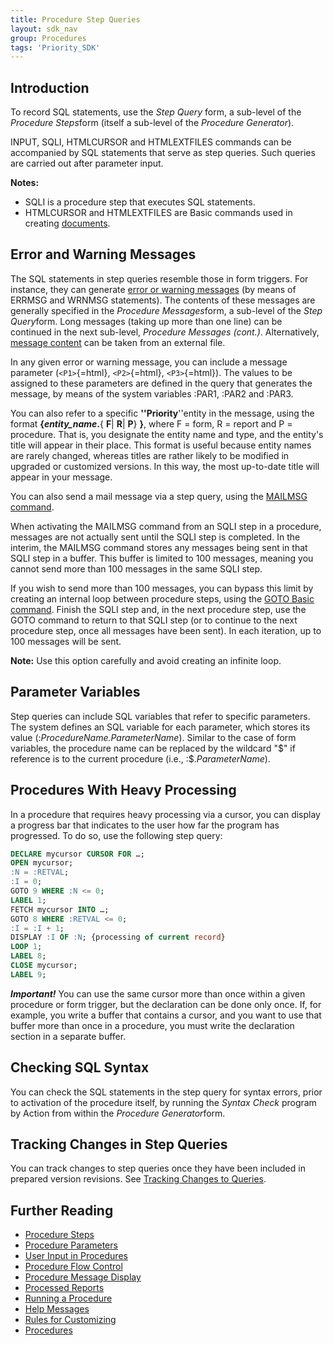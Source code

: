 ```yaml
---
title: Procedure Step Queries
layout: sdk_nav
group: Procedures
tags: 'Priority_SDK'
---
```


## Introduction

To record SQL statements, use the *Step Query* form, a sub-level of the
*Procedure Steps*form (itself a sub-level of the *Procedure Generator*).

INPUT, SQLI, HTMLCURSOR and HTMLEXTFILES commands can be accompanied by
SQL statements that serve as step queries. Such queries are carried out
after parameter input.


**Notes:**

-   SQLI is a procedure step that executes SQL statements.
-   HTMLCURSOR and HTMLEXTFILES are Basic commands used in creating
    [documents](Documents ).


## Error and Warning Messages 

The SQL statements in step queries resemble those in form triggers. For
instance, they can generate [error or warning
messages](Errors-and-Warnings ) (by means of ERRMSG and
WRNMSG statements). The contents of these messages are generally
specified in the *Procedure Messages*form, a sub-level of the *Step
Query*form. Long messages (taking up more than one line) can be
continued in the next sub-level, *Procedure Messages (cont.)*.
Alternatively, [message
content](Errors-and-Warnings#Specifying-the-Message-Content )
can be taken from an external file.

In any given error or warning message, you can include a message
parameter (`<P1>`{=html}, `<P2>`{=html}, `<P3>`{=html}). The values to
be assigned to these parameters are defined in the query that generates
the message, by means of the system variables :PAR1, :PAR2 and :PAR3.

You can also refer to a specific **\'\'Priority**\'\'entity in the
message, using the format **{*entity_name*.**{ **F**\| **R**\| **P**}
**}**, where F = form, R = report and P = procedure. That is, you
designate the entity name and type, and the entity's title will appear
in their place. This format is useful because entity names are rarely
changed, whereas titles are rather likely to be modified in upgraded or
customized versions. In this way, the most up-to-date title will appear
in your message.

You can also send a mail message via a step query, using the [MAILMSG
command](Send-Mail ).

When activating the MAILMSG command from an SQLI step in a procedure,
messages are not actually sent until the SQLI step is completed. In the
interim, the MAILMSG command stores any messages being sent in that SQLI
step in a buffer. This buffer is limited to 100 messages, meaning you
cannot send more than 100 messages in the same SQLI step.

If you wish to send more than 100 messages, you can bypass this limit by
creating an internal loop between procedure steps, using the [GOTO Basic
command](Procedure-Steps#Basic-Commands ). Finish the SQLI
step and, in the next procedure step, use the GOTO command to return to
that SQLI step (or to continue to the next procedure step, once all
messages have been sent). In each iteration, up to 100 messages will be
sent.


**Note:** Use this option carefully and avoid creating an infinite loop.


## Parameter Variables 

Step queries can include SQL variables that refer to specific
parameters. The system defines an SQL variable for each parameter, which
stores its value (:*ProcedureName.ParameterName*). Similar to the case
of form variables, the procedure name can be replaced by the wildcard
"\$" if reference is to the current procedure (i.e.,
:\$.*ParameterName*).

## Procedures With Heavy Processing 

In a procedure that requires heavy processing via a cursor, you can
display a progress bar that indicates to the user how far the program
has progressed. To do so, use the following step query:

```sql
DECLARE mycursor CURSOR FOR …;
OPEN mycursor;
:N = :RETVAL; 
:I = 0;
GOTO 9 WHERE :N <= 0;
LABEL 1;
FETCH mycursor INTO …;
GOTO 8 WHERE :RETVAL <= 0;
:I = :I + 1;
DISPLAY :I OF :N; {processing of current record}
LOOP 1;
LABEL 8;
CLOSE mycursor;
LABEL 9;
```

***Important!*** You can use the same cursor more than once within a
given procedure or form trigger, but the declaration can be done only
once. If, for example, you write a buffer that contains a cursor, and
you want to use that buffer more than once in a procedure, you must
write the declaration section in a separate buffer.

## Checking SQL Syntax 

You can check the SQL statements in the step query for syntax errors,
prior to activation of the procedure itself, by running the *Syntax
Check* program by Action from within the *Procedure
Generator*form.

## Tracking Changes in Step Queries 

You can track changes to step queries once they have been included in
prepared version revisions. See [Tracking Changes to
Queries](Installing-Your-Customizations#Tracking-Changes-to-Queries ).

## Further Reading 

-   [Procedure Steps](Procedure-Steps )
-   [Procedure Parameters](Procedure-Parameters )
-   [User Input in Procedures](Procedure-Input )
-   [Procedure Flow Control](Procedure-Flow-Control )
-   [Procedure Message Display](Procedure-Messages )
-   [Processed Reports](Processed-Report )
-   [Running a Procedure](Run-Procedure )
-   [Help Messages](Help-Messages )
-   [Rules for Customizing](Customization-Rules )
-   [Procedures](Procedures )
